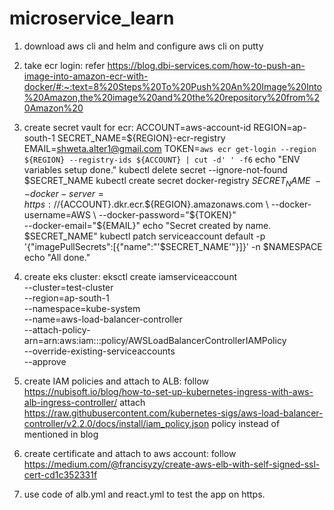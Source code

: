 # microservice_learn

1) download aws cli and helm and configure aws cli on putty

2) take ecr login: refer https://blog.dbi-services.com/how-to-push-an-image-into-amazon-ecr-with-docker/#:~:text=8%20Steps%20To%20Push%20An%20Image%20Into%20Amazon,the%20image%20and%20the%20repository%20from%20Amazon%20

3) create secret vault for ecr:
   ACCOUNT=aws-account-id
   REGION=ap-south-1
   SECRET_NAME=${REGION}-ecr-registry
   EMAIL=shweta.alter1@gmail.com
   TOKEN=`aws ecr get-login --region ${REGION} --registry-ids ${ACCOUNT} | cut -d' ' -f6`
   echo "ENV variables setup done."
   kubectl delete secret --ignore-not-found $SECRET_NAME 
   kubectl create secret docker-registry $SECRET_NAME \
   --docker-server=https://${ACCOUNT}.dkr.ecr.${REGION}.amazonaws.com \
   --docker-username=AWS \
   --docker-password="${TOKEN}" \
   --docker-email="${EMAIL}"
   echo "Secret created by name. $SECRET_NAME"
   kubectl patch serviceaccount default -p '{"imagePullSecrets":[{"name":"'$SECRET_NAME'"}]}' -n $NAMESPACE
   echo "All done."

4) create eks cluster: 
  eksctl create iamserviceaccount \
--cluster=test-cluster \
--region=ap-south-1 \
--namespace=kube-system \
--name=aws-load-balancer-controller \
--attach-policy-arn=arn:aws:iam::<aws-account-id>:policy/AWSLoadBalancerControllerIAMPolicy \
--override-existing-serviceaccounts \
--approve	
  
5) create IAM policies and attach to ALB: follow https://nubisoft.io/blog/how-to-set-up-kubernetes-ingress-with-aws-alb-ingress-controller/
   attach https://raw.githubusercontent.com/kubernetes-sigs/aws-load-balancer-controller/v2.2.0/docs/install/iam_policy.json policy instead of mentioned in blog

6) create certificate and attach to aws account: follow
   https://medium.com/@francisyzy/create-aws-elb-with-self-signed-ssl-cert-cd1c352331f
  
7) use code of alb.yml and react.yml to test the app on https.  
